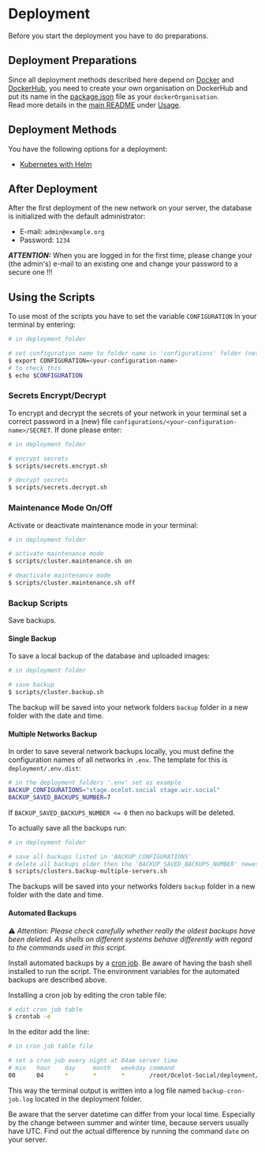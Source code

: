 # Deployment

Before you start the deployment you have to do preparations.

## Deployment Preparations

Since all deployment methods described here depend on [Docker](https://docker.com) and [DockerHub](https://hub.docker.com), you need to create your own organisation on DockerHub and put its name in the [package.json](/package.json) file as your `dockerOrganisation`.  
Read more details in the [main README](/README.md) under [Usage](/README.md#usage).

## Deployment Methods

You have the following options for a deployment:

- [Kubernetes with Helm](./kubernetes/README.md)

## After Deployment

After the first deployment of the new network on your server, the database is initialized with the default administrator:

- E-mail: `admin@example.org`
- Password: `1234`

***ATTENTION:*** When you are logged in for the first time, please change your (the admin's) e-mail to an existing one and change your password to a secure one !!!

## Using the Scripts

To use most of the scripts you have to set the variable `CONFIGURATION` in your terminal by entering:

```bash
# in deployment folder

# set configuration name to folder name in 'configurations' folder (network name)
$ export CONFIGURATION=<your-configuration-name>
# to check this
$ echo $CONFIGURATION
```

### Secrets Encrypt/Decrypt

To encrypt and decrypt the secrets of your network in your terminal set a correct password in a (new) file `configurations/<your-configuration-name>/SECRET`.
If done please enter:

```bash
# in deployment folder

# encrypt secrets
$ scripts/secrets.encrypt.sh

# decrypt secrets
$ scripts/secrets.decrypt.sh
```

### Maintenance Mode On/Off

Activate or deactivate maintenance mode in your terminal:

```bash
# in deployment folder

# activate maintenance mode
$ scripts/cluster.maintenance.sh on

# deactivate maintenance mode
$ scripts/cluster.maintenance.sh off
```

### Backup Scripts

Save backups.

#### Single Backup

To save a local backup of the database and uploaded images:

```bash
# in deployment folder

# save backup
$ scripts/cluster.backup.sh
```

The backup will be saved into your network folders `backup` folder in a new folder with the date and time.

#### Multiple Networks Backup

In order to save several network backups locally, you must define the configuration names of all networks in `.env`. The template for this is `deployment/.env.dist`:

```bash
# in the deployment folders '.env' set as example
BACKUP_CONFIGURATIONS="stage.ocelot.social stage.wir.social"
BACKUP_SAVED_BACKUPS_NUMBER=7
```

If `BACKUP_SAVED_BACKUPS_NUMBER <= 0` then no backups will be deleted.

To actually save all the backups run:

```bash
# in deployment folder

# save all backups listed in 'BACKUP_CONFIGURATIONS'
# delete all backups older then the 'BACKUP_SAVED_BACKUPS_NUMBER' newest ones
$ scripts/clusters.backup-multiple-servers.sh
```

The backups will be saved into your networks folders `backup` folder in a new folder with the date and time.

#### Automated Backups

⚠️ *Attention: Please check carefully whether really the oldest backups have been deleted. As shells on different systems behave differently with regard to the commands used in this script.*

Install automated backups by a [cron job](https://en.wikipedia.org/wiki/Cron).
Be aware of having the bash shell installed to run the script.
The environment variables for the automated backups are described above.

Installing a cron job by editing the cron table file:

```bash
# edit cron job table
$ crontab -e
```

In the editor add the line:

```bash
# in cron job table file

# set a cron job every night at 04am server time
# min   hour    day     month   weekday command
00      04      *       *       *       /root/Ocelot-Social/deployment/scripts/clusters.backup-multiple-servers.sh >> /root/Ocelot-Social/deployment/backup-cron-job.log
```

This way the terminal output is written into a log file named `backup-cron-job.log` located in the deployment folder.

Be aware that the server datetime can differ from your local time.
Especially by the change between summer and winter time, because servers usually have UTC.
Find out the actual difference by running the command `date` on your server.
